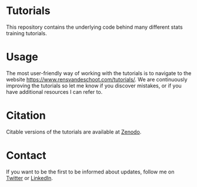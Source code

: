 # Tutorials

This repository contains the underlying code behind many different stats training tutorials.

# Usage

The most user-friendly way of working with the tutorials is to navigate to the website https://www.rensvandeschoot.com/tutorials/. 
We are continuously improving the tutorials so let me know if you discover mistakes, or if you have additional resources I can refer to. 


# Citation

Citable versions of the tutorials are available at [Zenodo](https://zenodo.org/communities/stats_training). 


# Contact

If you want to be the first to be informed about updates, follow me on [Twitter](https://twitter.com/RensvdSchoot) or [LinkedIn](https://www.linkedin.com/in/rensvandeschoot).
